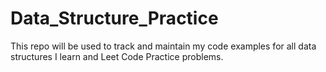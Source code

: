 # Data_Structure_Practice
This repo will be used to track and maintain my code examples for all data structures I learn and Leet Code Practice problems.
